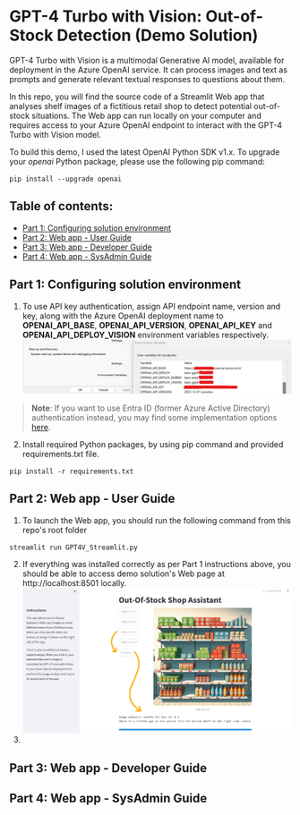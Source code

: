 # GPT-4 Turbo with Vision: Out-of-Stock Detection (Demo Solution)
GPT-4 Turbo with Vision is a multimodal Generative AI model, available for deployment in the Azure OpenAI service. It can process images and text as prompts and generate relevant textual responses to questions about them.

In this repo, you will find the source code of a Streamlit Web app that analyses shelf images of a fictitious retail shop to detect potential out-of-stock situations. The Web app can run locally on your computer and requires access to your Azure OpenAI endpoint to interact with the GPT-4 Turbo with Vision model.

To build this demo, I used the latest OpenAI Python SDK v1.x. To upgrade your _openai_ Python package, please use the following pip command:
```
pip install --upgrade openai
```

## Table of contents:
- [Part 1: Configuring solution environment](https://github.com/LazaUK/AOAI-GPT4Vision-Streamlit-SDKv1/tree/main?tab=readme-ov-file#part-1-configuring-solution-environment)
- [Part 2: Web app - User Guide](https://github.com/LazaUK/AOAI-GPT4Vision-Streamlit-SDKv1/tree/main?tab=readme-ov-file#part-2-web-app---user-guide)
- [Part 3: Web app - Developer Guide](https://github.com/LazaUK/AOAI-GPT4Vision-Streamlit-SDKv1/tree/main?tab=readme-ov-file#part-3-web-app---developer-guide)
- [Part 4: Web app - SysAdmin Guide](https://github.com/LazaUK/AOAI-GPT4Vision-Streamlit-SDKv1/tree/main?tab=readme-ov-file#part-4-web-app---sysadmin-guide)

## Part 1: Configuring solution environment
1. To use API key authentication, assign API endpoint name, version and key, along with the Azure OpenAI deployment name to **OPENAI_API_BASE**, **OPENAI_API_VERSION**, **OPENAI_API_KEY** and **OPENAI_API_DEPLOY_VISION** environment variables respectively.
![screenshot_1.1_environment](images/part1_environment.png)
>**Note**: If you want to use Entra ID (former Azure Active Directory) authentication instead, you may find some implementation options [here](https://github.com/LazaUK/AOAI-EntraIDAuth-SDKv1).
2. Install required Python packages, by using pip command and provided requirements.txt file.
```
pip install -r requirements.txt
```

## Part 2: Web app - User Guide
1. To launch the Web app, you should run the following command from this repo's root folder
```
streamlit run GPT4V_Streamlit.py
```
2. If everything was installed correctly as per Part 1 instructions above, you should be able to access demo solution's Web page at http://localhost:8501 locally.
![screenshot_2.2_environment](images/part2_mainui.png)
4. 

## Part 3: Web app - Developer Guide
## Part 4: Web app - SysAdmin Guide
